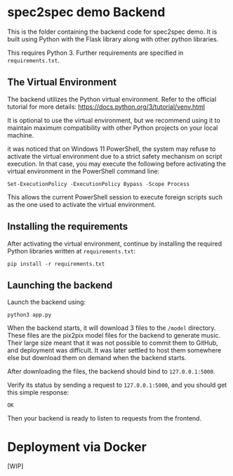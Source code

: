 # spec2spec demo Backend

This is the folder containing the backend code for spec2spec demo. It is built using Python with the Flask library along with other python libraries.

This requires Python 3. Further requirements are specified in `requirements.txt`.

## The Virtual Environment

The backend utilizes the Python virtual environment. Refer to the official tutorial for more details: https://docs.python.org/3/tutorial/venv.html

It is optional to use the virtual environment, but we recommend using it to maintain maximum compatibility with other Python projects on your local machine.

it was noticed that on Windows 11 PowerShell, the system may refuse to activate the virtual environment due to a strict safety mechanism on script execution. In that case, you may execute the following before activating the virtual environment in the PowerShell command line:

```
Set-ExecutionPolicy -ExecutionPolicy Bypass -Scope Process
```

This allows the current PowerShell session to execute foreign scripts such as the one used to activate the virtual environment. 

## Installing the requirements

After activating the virtual environment, continue by installing the required Python libraries written at `requirements.txt`:

```
pip install -r requirements.txt
```

## Launching the backend

Launch the backend using:

```
python3 app.py
```

When the backend starts, it will download 3 files to the `/model` directory. These files are the pix2pix model files for the backend to generate music. Their large size meant that it was not possible to commit them to GitHub, and deployment was difficult. It was later settled to host them somewhere else but download them on demand when the backend starts.

After downloading the files, the backend should bind to `127.0.0.1:5000`.

Verify its status by sending a request to `127.0.0.1:5000`, and you should get this simple response:

```
OK
```

Then your backend is ready to listen to requests from the frontend.

# Deployment via Docker

[WIP]